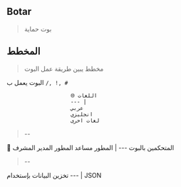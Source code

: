 ## Botar
> بوت حماية

## المخطط
> مخطط يبين طريقة عمل البوت 

 البوت يعمل ب `/, !, #` 

                        🌐 اللغات 
                        --- |
                        عربي
                        انجليزي
                        لغات اخرى

> --

👥 المتحكمين بالبوت
--- |
المطور
مساعد المطور
المدير
المشرف

> --

تخزين البيانات بإستخدام
--- |
JSON

